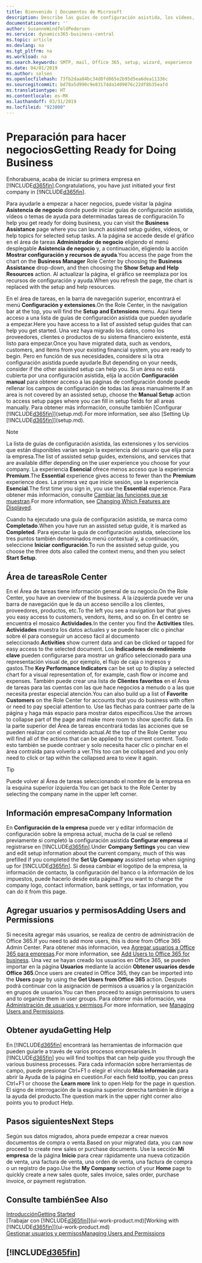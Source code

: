 ```yaml
---
title: Bienvenido | Documentos de Microsoft
description: Describe las guías de configuración asistida, los vídeos, los temas de ayuda y las páginas que se usan para empezar a realizar operaciones empresariales en Business Central.
documentationcenter: ''
author: SusanneWindfeldPedersen
ms.service: dynamics365-business-central
ms.topic: article
ms.devlang: na
ms.tgt_pltfrm: na
ms.workload: na
ms.search.keywords: SMTP, mail, Office 365, setup, wizard, experience
ms.date: 04/01/2019
ms.author: solsen
ms.openlocfilehash: 73fb2daa84bc34d0fd865e2b95d5ea6dea11336c
ms.sourcegitcommit: bd78a5d990c9e83174da1409076c22df8b35eafd
ms.translationtype: HT
ms.contentlocale: es-MX
ms.lasthandoff: 03/31/2019
ms.locfileid: "923800"
---
```

# <a name="getting-ready-for-doing-business"></a><span data-ttu-id="4f224-103">Preparación para hacer negocios</span><span class="sxs-lookup"><span data-stu-id="4f224-103">Getting Ready for Doing Business</span></span>
<span data-ttu-id="4f224-104">Enhorabuena, acaba de iniciar su primera empresa en [!INCLUDE[d365fin](includes/d365fin_md.md)].</span><span class="sxs-lookup"><span data-stu-id="4f224-104">Congratulations, you have just initiated your first company in [!INCLUDE[d365fin](includes/d365fin_md.md)].</span></span>

<span data-ttu-id="4f224-105">Para ayudarle a empezar a hacer negocios, puede visitar la página **Asistencia de negocio** donde puede iniciar guías de configuración asistida, vídeos o temas de ayuda para determinadas tareas de configuración.</span><span class="sxs-lookup"><span data-stu-id="4f224-105">To help you get ready for doing business, you can visit the **Business Assistance** page where you can launch assisted setup guides, videos, or help topics for selected setup tasks.</span></span> <span data-ttu-id="4f224-106">A la página se accede desde el gráfico en el área de tareas **Administrador de negocio** eligiendo el menú desplegable **Asistencia de negocio** y, a continuación, eligiendo la acción **Mostrar configuración y recursos de ayuda**.</span><span class="sxs-lookup"><span data-stu-id="4f224-106">You access the page from the chart on the **Business Manager** Role Center by choosing the **Business Assistance** drop-down, and then choosing the **Show Setup and Help Resources** action.</span></span> <span data-ttu-id="4f224-107">Al actualizar la página, el gráfico se reemplaza por los recursos de configuración y ayuda.</span><span class="sxs-lookup"><span data-stu-id="4f224-107">When you refresh the page, the chart is replaced with the setup and help resources.</span></span>

<span data-ttu-id="4f224-108">En el área de tareas, en la barra de navegación superior, encontrará el menú **Configuración y extensiones**.</span><span class="sxs-lookup"><span data-stu-id="4f224-108">On the Role Center, in the navigation bar at the top, you will find the **Setup and Extensions** menu.</span></span> <span data-ttu-id="4f224-109">Aquí tiene acceso a una lista de guías de configuración asistida que pueden ayudarle a empezar.</span><span class="sxs-lookup"><span data-stu-id="4f224-109">Here you have access to a list of assisted setup guides that can help you get started.</span></span> <span data-ttu-id="4f224-110">Una vez haya migrado los datos, como los proveedores, clientes o productos de su sistema financiero existente, está listo para empezar.</span><span class="sxs-lookup"><span data-stu-id="4f224-110">Once you have migrated data, such as vendors, customers, and items from your existing financial system, you are ready to begin.</span></span> <span data-ttu-id="4f224-111">Pero en función de sus necesidades, considere si la otra configuración asistida puede ayudarle.</span><span class="sxs-lookup"><span data-stu-id="4f224-111">But depending on your needs, consider if the other assisted setup can help you.</span></span> <span data-ttu-id="4f224-112">Si un área no está cubierta por una configuración asistida, elija la acción **Configuración manual** para obtener acceso a las páginas de configuración donde puede rellenar los campos de configuración de todas las áreas manualmente.</span><span class="sxs-lookup"><span data-stu-id="4f224-112">If an area is not covered by an assisted setup, choose the **Manual Setup** action to access setup pages where you can fill in setup fields for all areas manually.</span></span> <span data-ttu-id="4f224-113">Para obtener más información, consulte también [Configurar [!INCLUDE[d365fin](includes/d365fin_md.md)]](setup.md).</span><span class="sxs-lookup"><span data-stu-id="4f224-113">For more information, see also [Setting Up [!INCLUDE[d365fin](includes/d365fin_md.md)]](setup.md).</span></span>

> [!NOTE]  
>   <span data-ttu-id="4f224-114">La lista de guías de configuración asistida, las extensiones y los servicios que están disponibles varían según la experiencia del usuario que elija para la empresa.</span><span class="sxs-lookup"><span data-stu-id="4f224-114">The list of assisted setup guides, extensions, and services that are available differ depending on the user experience you choose for your company.</span></span> <span data-ttu-id="4f224-115">La experiencia **Esencial** ofrece menos acceso que la experiencia **Premium**.</span><span class="sxs-lookup"><span data-stu-id="4f224-115">The **Essential** experience gives access to fewer than the **Premium** experience does.</span></span> <span data-ttu-id="4f224-116">La primera vez que inicie sesión, use la experiencia **Esencial**.</span><span class="sxs-lookup"><span data-stu-id="4f224-116">The first time you sign in, you use the **Essential** experience.</span></span> <span data-ttu-id="4f224-117">Para obtener más información, consulte [Cambiar las funciones que se muestran](ui-experiences.md).</span><span class="sxs-lookup"><span data-stu-id="4f224-117">For more information, see [Changing Which Features are Displayed](ui-experiences.md).</span></span>

<span data-ttu-id="4f224-118">Cuando ha ejecutado una guía de configuración asistida, se marca como **Completado**.</span><span class="sxs-lookup"><span data-stu-id="4f224-118">When you have run an assisted setup guide, it is marked as **Completed**.</span></span> <span data-ttu-id="4f224-119">Para ejecutar la guía de configuración asistida, seleccione los tres puntos también denominados menú contextual y, a continuación, seleccione **Iniciar configuración**.</span><span class="sxs-lookup"><span data-stu-id="4f224-119">To run the assisted setup guide, you choose the three dots also called the context menu, and then you select **Start Setup**.</span></span>

## <a name="role-center"></a><span data-ttu-id="4f224-120">Área de tareas</span><span class="sxs-lookup"><span data-stu-id="4f224-120">Role Center</span></span>
<span data-ttu-id="4f224-121">En el Área de tareas tiene información general de su negocio.</span><span class="sxs-lookup"><span data-stu-id="4f224-121">On the Role Center, you have an overview of the business.</span></span> <span data-ttu-id="4f224-122">A la izquierda puede ver una barra de navegación que le da un acceso sencillo a los clientes, proveedores, productos, etc.</span><span class="sxs-lookup"><span data-stu-id="4f224-122">To the left you see a navigation bar that gives you easy access to customers, vendors, items, and so on.</span></span> <span data-ttu-id="4f224-123">En el centro se encuentra el mosaico **Actividades**.</span><span class="sxs-lookup"><span data-stu-id="4f224-123">In the center you find the **Activities** tiles.</span></span> <span data-ttu-id="4f224-124">**Actividades** muestra los datos actuales y se puede hacer clic o pinchar sobre él para conseguir un acceso fácil al documento seleccionado.</span><span class="sxs-lookup"><span data-stu-id="4f224-124">**Activities** show current data and can be clicked or tapped for easy access to the selected document.</span></span> <span data-ttu-id="4f224-125">Los **Indicadores de rendimiento clave** pueden configurarse para mostrar un gráfico seleccionado para una representación visual de, por ejemplo, el flujo de caja o ingresos y gastos.</span><span class="sxs-lookup"><span data-stu-id="4f224-125">The **Key Performance Indicators** can be set up to display a selected chart for a visual representation of, for example, cash flow or income and expenses.</span></span> <span data-ttu-id="4f224-126">También puede crear una lista de **Clientes favoritos** en el Área de tareas para las cuentas con las que hace negocios a menudo o a las que necesita prestar especial atención.</span><span class="sxs-lookup"><span data-stu-id="4f224-126">You can also build up a list of **Favorite Customers** on the Role Center for accounts that you do business with often or need to pay special attention to.</span></span>
<span data-ttu-id="4f224-127">Use las flechas para contraer parte de la página y haga más espacio para mostrar datos específicos.</span><span class="sxs-lookup"><span data-stu-id="4f224-127">Use the arrows to collapse part of the page and make more room to show specific data.</span></span> <span data-ttu-id="4f224-128">En la parte superior del Área de tareas encontrará todas las acciones que se pueden realizar con el contenido actual.</span><span class="sxs-lookup"><span data-stu-id="4f224-128">At the top of the Role Center you will find all of the actions that can be applied to the current content.</span></span> <span data-ttu-id="4f224-129">Todo esto también se puede contraer y solo necesita hacer clic o pinchar en el área contraída para volverlo a ver.</span><span class="sxs-lookup"><span data-stu-id="4f224-129">This too can be collapsed and you only need to click or tap within the collapsed area to view it again.</span></span>

> [!TIP]  
> <span data-ttu-id="4f224-130">Puede volver al Área de tareas seleccionando el nombre de la empresa en la esquina superior izquierda.</span><span class="sxs-lookup"><span data-stu-id="4f224-130">You can get back to the Role Center by selecting the company name in the upper left corner.</span></span>

## <a name="company-information"></a><span data-ttu-id="4f224-131">Información empresa</span><span class="sxs-lookup"><span data-stu-id="4f224-131">Company Information</span></span>
<span data-ttu-id="4f224-132">En **Configuración de la empresa** puede ver y editar información de configuración sobre la empresa actual, mucha de la cual se rellenó previamente si completó la configuración asistida **Configurar empresa** al registrarse en [!INCLUDE[d365fin](includes/d365fin_md.md)].</span><span class="sxs-lookup"><span data-stu-id="4f224-132">Under **Company Settings** you can view and edit setup information about the current company, much of this was prefilled if you completed the **Set Up Company** assisted setup when signing up for [!INCLUDE[d365fin](includes/d365fin_md.md)].</span></span> <span data-ttu-id="4f224-133">Si desea cambiar el logotipo de la empresa, la información de contacto, la configuración del banco o la información de los impuestos, puede hacerlo desde esta página.</span><span class="sxs-lookup"><span data-stu-id="4f224-133">If you want to change the company logo, contact information, bank settings, or tax information, you can do it from this page.</span></span>    

## <a name="adding-users-and-permissions"></a><span data-ttu-id="4f224-134">Agregar usuarios y permisos</span><span class="sxs-lookup"><span data-stu-id="4f224-134">Adding Users and Permissions</span></span>
<span data-ttu-id="4f224-135">Si necesita agregar más usuarios, se realiza de centro de administración de Office 365.</span><span class="sxs-lookup"><span data-stu-id="4f224-135">If you need to add more users, this is done from Office 365 Admin Center.</span></span> <span data-ttu-id="4f224-136">Para obtener más información, vea [Agregar usuarios a Office 365 para empresas](https://support.office.com/en-us/article/Add-users-to-Office-365-for-business-435ccec3-09dd-4587-9ebd-2f3cad6bc2bc).</span><span class="sxs-lookup"><span data-stu-id="4f224-136">For more information, see [Add Users to Office 365 for business](https://support.office.com/en-us/article/Add-users-to-Office-365-for-business-435ccec3-09dd-4587-9ebd-2f3cad6bc2bc).</span></span> <span data-ttu-id="4f224-137">Una vez se hayan creado los usuarios en Office 365, se pueden importar en la página **Usuarios** mediante la acción **Obtener usuarios desde Office 365**.</span><span class="sxs-lookup"><span data-stu-id="4f224-137">Once users are created in Office 365, they can be imported into the **Users** page by using the **Get Users from Office 365** action.</span></span> <span data-ttu-id="4f224-138">Después podrá continuar con la asignación de permisos a usuarios y la organización en grupos de usuarios.</span><span class="sxs-lookup"><span data-stu-id="4f224-138">You can then proceed to assign permissions to users and to organize them in user groups.</span></span> <span data-ttu-id="4f224-139">Para obtener más información, vea [Administración de usuarios y permisos](ui-how-users-permissions.md).</span><span class="sxs-lookup"><span data-stu-id="4f224-139">For more information, see [Managing Users and Permissions](ui-how-users-permissions.md).</span></span>  

## <a name="getting-help"></a><span data-ttu-id="4f224-140">Obtener ayuda</span><span class="sxs-lookup"><span data-stu-id="4f224-140">Getting Help</span></span>
<span data-ttu-id="4f224-141">En [!INCLUDE[d365fin](includes/d365fin_md.md)] encontrará las herramientas de información que pueden guiarle a través de varios procesos empresariales.</span><span class="sxs-lookup"><span data-stu-id="4f224-141">In [!INCLUDE[d365fin](includes/d365fin_md.md)] you will find tooltips that can help guide you through the various business processes.</span></span> <span data-ttu-id="4f224-142">Para cada información sobre herramientas de campo, puede presionar Ctrl+F1 o elegir el vínculo **Más información** para abrir la Ayuda de la página en cuestión.</span><span class="sxs-lookup"><span data-stu-id="4f224-142">For each field tooltip, you can press Ctrl+F1 or choose the **Learn more** link to open Help for the page in question.</span></span> <span data-ttu-id="4f224-143">El signo de interrogación de la esquina superior derecha también le dirige a la ayuda del producto.</span><span class="sxs-lookup"><span data-stu-id="4f224-143">The question mark in the upper right corner also points you to product Help.</span></span>

## <a name="next-steps"></a><span data-ttu-id="4f224-144">Pasos siguientes</span><span class="sxs-lookup"><span data-stu-id="4f224-144">Next Steps</span></span>
<span data-ttu-id="4f224-145">Según sus datos migrados, ahora puede empezar a crear nuevos documentos de compra o venta.</span><span class="sxs-lookup"><span data-stu-id="4f224-145">Based on your migrated data, you can now proceed to create new sales or purchase documents.</span></span> <span data-ttu-id="4f224-146">Use la sección **Mi empresa** de la página **Inicio** para crear rápidamente una nueva cotización de venta, una factura de venta, una orden de venta, una factura de compra o un registro de pago.</span><span class="sxs-lookup"><span data-stu-id="4f224-146">Use the **My Company** section of your **Home** page to quickly create a new sales quote, sales invoice, sales order, purchase invoice, or payment registration.</span></span>

## <a name="see-also"></a><span data-ttu-id="4f224-147">Consulte también</span><span class="sxs-lookup"><span data-stu-id="4f224-147">See Also</span></span>
[<span data-ttu-id="4f224-148">Introducción</span><span class="sxs-lookup"><span data-stu-id="4f224-148">Getting Started</span></span>](product-get-started.md)  
<span data-ttu-id="4f224-149">[Trabajar con [!INCLUDE[d365fin](includes/d365fin_md.md)]](ui-work-product.md)</span><span class="sxs-lookup"><span data-stu-id="4f224-149">[Working with [!INCLUDE[d365fin](includes/d365fin_md.md)]](ui-work-product.md)</span></span>  
[<span data-ttu-id="4f224-150">Gestionar usuarios y permisos</span><span class="sxs-lookup"><span data-stu-id="4f224-150">Managing Users and Permissions</span></span>](ui-how-users-permissions.md)

## [!INCLUDE[d365fin](includes/free_trial_md.md)]  
